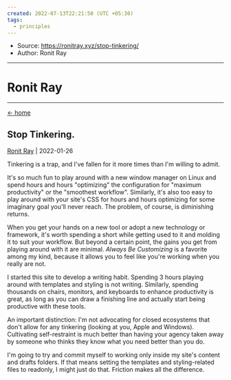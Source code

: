 ```yaml
---
created: 2022-07-13T22:21:50 (UTC +05:30)
tags: 
  - principles
---
```


- Source: https://ronitray.xyz/stop-tinkering/
- Author: Ronit Ray

***

# Ronit Ray

---
[← home](https://ronitray.xyz/)

## Stop Tinkering.

[Ronit Ray](https://ronitray.xyz/) | 2022-01-26

Tinkering is a trap, and I've fallen for it more times than I'm willing to admit.

It's so much fun to play around with a new window manager on Linux and spend hours and hours "optimizing" the configuration for "maximum productivity" or the "smoothest workflow". Similarly, it's also too easy to play around with your site's CSS for hours and hours optimizing for some imaginary goal you'll never reach. The problem, of course, is diminishing returns.

When you get your hands on a new tool or adopt a new technology or framework, it's worth spending a short while getting used to it and molding it to suit your workflow. But beyond a certain point, the gains you get from playing around with it are minimal. _Always Be Customizing_ is a favorite among my kind, because it allows you to feel like you're working when you really are not.

I started this site to develop a writing habit. Spending 3 hours playing around with templates and styling is not writing. Similarly, spending thousands on chairs, monitors, and keyboards to enhance productivity is great, as long as you can draw a finishing line and actually start being productive with these tools.

An important distinction: I'm not advocating for closed ecosystems that don't allow for any tinkering (looking at you, Apple and Windows). Cultivating self-restraint is much better than having your agency taken away by someone who thinks they know what you need better than you do.

I'm going to try and commit myself to working only inside my site's content and drafts folders. If that means setting the templates and styling-related files to readonly, I might just do that. Friction makes all the difference.
